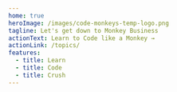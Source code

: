 ```yaml
---
home: true
heroImage: /images/code-monkeys-temp-logo.png
tagline: Let's get down to Monkey Business
actionText: Learn to Code like a Monkey →
actionLink: /topics/
features:
  - title: Learn
  - title: Code
  - title: Crush
---
```


<style lang="stylus">
@import "~rfs/stylus"

h1
  rfs-font-size(2.5rem)

h2
  rfs-font-size(2.25rem)

p, span, li, button, #pagination
  rfs-font-size(1.25rem)

.sidebar-heading > span
  rfs-font-size(1.1875rem)

.sidebar-group-items > li
  rfs-font-size(1.15625rem)

.theme-code-group__li
  rfs-font-size(1.625rem)

.theme-code-block
  rfs-font-size(1.4375rem)

.icons
  rfs-font-size(2rem)

.icons :not(:last-child) .icon
  rfs-margin-right(4.6875rem)

span.abbreviation, .footer
  rfs-font-size(1.125rem)

.navbar
  span.site-name
    rfs-font-size(1.5rem)
  .links
    .search-box
      input
        rfs-font-size(1.125rem)
      ul.suggestions > a
        rfs-font-size(1.25rem)
    .nav-links
      rfs-font-size(1.25rem)
      .dropdown-title
        rfs-font-size(1.25rem)

.sidebar
  .nav-links
    .nav-link
      rfs-font-size(1.1875rem)
    .nav-item
      .mobile-dropdown-title
        rfs-font-size(1.1875rem)
      .dropdown-item
        a
          rfs-font-size(1.15625rem)
        h4
          rfs-font-size(1.15625rem)
        .dropdown-subitem > a
          rfs-font-size(1.15625rem)

.home
  .hero
    h1
      rfs-font-size(3rem)
    .description
      rfs-font-size(1.6rem)
    .action-button
      rfs-font-size(1.2rem)
  .features
    .feature
      h2
        rfs-font-size(1.4rem)
</style>
